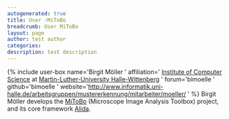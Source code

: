 ```yaml
---
autogenerated: true
title: User ›MiToBo
breadcrumb: User MiToBo
layout: page
author: test author
categories: 
description: test description
---
```


{% include user-box name='Birgit Möller ' affiliation=' [Institute of Computer Science](http://www.informatik.uni-halle.de/) at [Martin-Luther-University Halle-Wittenberg](http://www.uni-halle.de/) ' forum='bimoelle ' github='bimoelle ' website='http://www.informatik.uni-halle.de/arbeitsgruppen/mustererkennung/mitarbeiter/moeller/ ' %} Birgit Möller develops the [MiToBo](MiToBo "wikilink") (Microscope Image Analysis Toolbox) project, and its core framework [Alida](Alida "wikilink").
